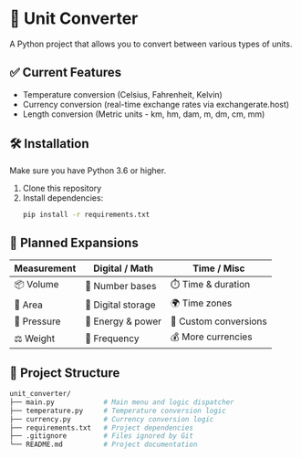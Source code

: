 # 🔄 Unit Converter

A Python project that allows you to convert between various types of units.  

## ✅ Current Features

- Temperature conversion (Celsius, Fahrenheit, Kelvin)
- Currency conversion (real-time exchange rates via exchangerate.host)
- Length conversion (Metric units - km, hm, dam, m, dm, cm, mm)

## 🛠️ Installation

Make sure you have Python 3.6 or higher.

1. Clone this repository  
2. Install dependencies:
    ```bash
    pip install -r requirements.txt
    ```

## 🚀 Planned Expansions

| Measurement | Digital / Math       | Time / Misc           |
|-------------|----------------------|-----------------------|
| 📦 Volume   | 🧮 Number bases      | ⏱️ Time & duration    |
| 📐 Area     | 📶 Digital storage   | 🌍 Time zones         |
| 🧊 Pressure | 🔋 Energy & power    | 🧳 Custom conversions |
| ⚖️ Weight   | 🧬 Frequency         | 💰 More currencies    |


## 📁 Project Structure

```bash
unit_converter/
├── main.py            # Main menu and logic dispatcher
├── temperature.py     # Temperature conversion logic
├── currency.py        # Currency conversion logic
├── requirements.txt   # Project dependencies
├── .gitignore         # Files ignored by Git
└── README.md          # Project documentation

